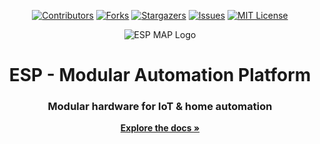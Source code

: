 

<!-- PROJECT SHIELDS -->
<div align="center">

[![Contributors][contributors-shield]][contributors-url]
[![Forks][forks-shield]][forks-url]
[![Stargazers][stars-shield]][stars-url]
[![Issues][issues-shield]][issues-url]
[![MIT License][license-shield]][license-url]

</div>

<p align="center">
  <picture>
    <source media="(prefers-color-scheme: dark)" srcset="docs/logo/espmap_nobg.svg">
    <img alt="ESP MAP Logo" src="docs/logo/espmap_nobg_light.svg">
  </picture>
</p>
<h1 align="center"><b>ESP</b> - <b>M</b>odular <b>A</b>utomation <b>P</b>latform</h1>
<h3 align="center">Modular hardware for IoT & home automation</h3>

<p align="center">
  <a href="https://github.com/enriquewph/esp-map"><strong>Explore the docs »</strong></a>
</p>








<!-- MARKDOWN LINKS & IMAGES -->
[contributors-shield]: https://img.shields.io/github/contributors/enriquewph/esp-map.svg?style=for-the-badge
[contributors-url]: https://github.com/enriquewph/esp-map/graphs/contributors
[forks-shield]: https://img.shields.io/github/forks/enriquewph/esp-map.svg?style=for-the-badge
[forks-url]: https://github.com/enriquewph/esp-map/network/members
[stars-shield]: https://img.shields.io/github/stars/enriquewph/esp-map.svg?style=for-the-badge
[stars-url]: https://github.com/enriquewph/esp-map/stargazers
[issues-shield]: https://img.shields.io/github/issues/enriquewph/esp-map.svg?style=for-the-badge
[issues-url]: https://github.com/enriquewph/esp-map/issues
[license-shield]: https://img.shields.io/github/license/enriquewph/esp-map.svg?style=for-the-badge
[license-url]: https://github.com/enriquewph/esp-map/blob/master/LICENSE.txt